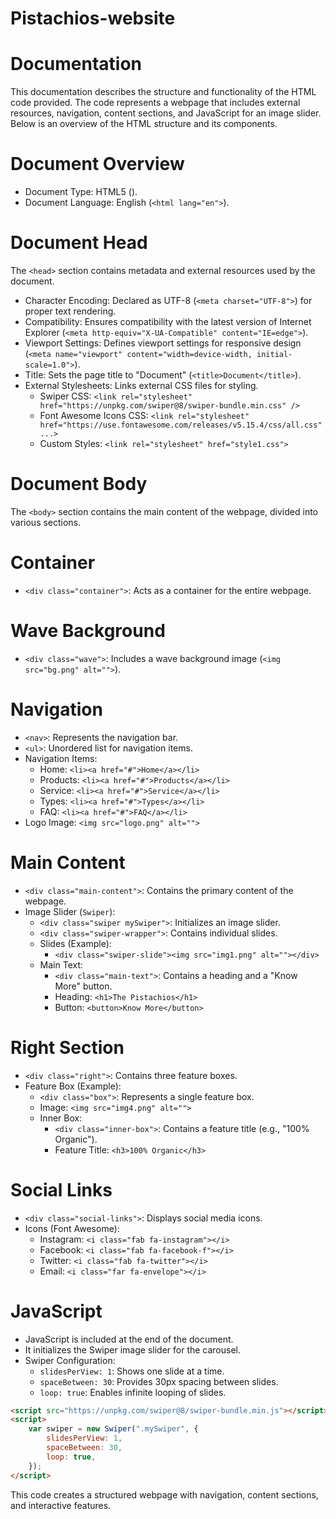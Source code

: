 # Pistachios-website

# Documentation

This documentation describes the structure and functionality of the HTML code provided. The code represents a webpage that includes external resources, navigation, content sections, and JavaScript for an image slider. Below is an overview of the HTML structure and its components.

# Document Overview

- Document Type: HTML5 (<!DOCTYPE html>).
- Document Language: English (`<html lang="en">`).

# Document Head

The `<head>` section contains metadata and external resources used by the document.

- Character Encoding: Declared as UTF-8 (`<meta charset="UTF-8">`) for proper text rendering.
- Compatibility: Ensures compatibility with the latest version of Internet Explorer (`<meta http-equiv="X-UA-Compatible" content="IE=edge">`).
- Viewport Settings: Defines viewport settings for responsive design (`<meta name="viewport" content="width=device-width, initial-scale=1.0">`).
- Title: Sets the page title to "Document" (`<title>Document</title>`).
- External Stylesheets: Links external CSS files for styling.
  - Swiper CSS: `<link rel="stylesheet" href="https://unpkg.com/swiper@8/swiper-bundle.min.css" />`
  - Font Awesome Icons CSS: `<link rel="stylesheet" href="https://use.fontawesome.com/releases/v5.15.4/css/all.css" ...>`
  - Custom Styles: `<link rel="stylesheet" href="style1.css">`

# Document Body

The `<body>` section contains the main content of the webpage, divided into various sections.

# Container

- `<div class="container">`: Acts as a container for the entire webpage.

# Wave Background

- `<div class="wave">`: Includes a wave background image (`<img src="bg.png" alt="">`).

# Navigation

- `<nav>`: Represents the navigation bar.
- `<ul>`: Unordered list for navigation items.
- Navigation Items:
  - Home: `<li><a href="#">Home</a></li>`
  - Products: `<li><a href="#">Products</a></li>`
  - Service: `<li><a href="#">Service</a></li>`
  - Types: `<li><a href="#">Types</a></li>`
  - FAQ: `<li><a href="#">FAQ</a></li>`
- Logo Image: `<img src="logo.png" alt="">`

# Main Content

- `<div class="main-content">`: Contains the primary content of the webpage.
- Image Slider (`Swiper`):
  - `<div class="swiper mySwiper">`: Initializes an image slider.
  - `<div class="swiper-wrapper">`: Contains individual slides.
  - Slides (Example):
    - `<div class="swiper-slide"><img src="img1.png" alt=""></div>`
  - Main Text:
    - `<div class="main-text">`: Contains a heading and a "Know More" button.
    - Heading: `<h1>The Pistachios</h1>`
    - Button: `<button>Know More</button>`

# Right Section

- `<div class="right">`: Contains three feature boxes.
- Feature Box (Example):
  - `<div class="box">`: Represents a single feature box.
  - Image: `<img src="img4.png" alt="">`
  - Inner Box:
    - `<div class="inner-box">`: Contains a feature title (e.g., "100% Organic").
    - Feature Title: `<h3>100% Organic</h3>`

# Social Links

- `<div class="social-links">`: Displays social media icons.
- Icons (Font Awesome):
  - Instagram: `<i class="fab fa-instagram"></i>`
  - Facebook: `<i class="fab fa-facebook-f"></i>`
  - Twitter: `<i class="fab fa-twitter"></i>`
  - Email: `<i class="far fa-envelope"></i>`

 # JavaScript

- JavaScript is included at the end of the document.
- It initializes the Swiper image slider for the carousel.
- Swiper Configuration:
  - `slidesPerView: 1`: Shows one slide at a time.
  - `spaceBetween: 30`: Provides 30px spacing between slides.
  - `loop: true`: Enables infinite looping of slides.

```html
<script src="https://unpkg.com/swiper@8/swiper-bundle.min.js"></script>
<script>
    var swiper = new Swiper(".mySwiper", {
        slidesPerView: 1,
        spaceBetween: 30,
        loop: true,
    });
</script>
```
This code creates a structured webpage with navigation, content sections, and interactive features.

